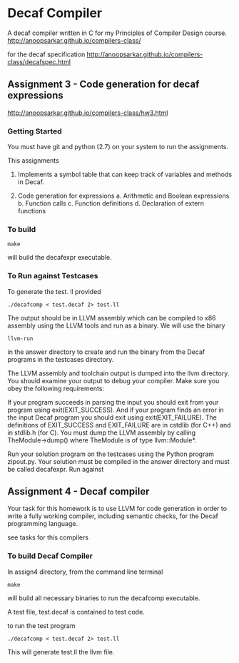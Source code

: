 # Decaf Compiler

A decaf compiler written in C for my Principles of Compiler Design course.
http://anoopsarkar.github.io/compilers-class/

for the decaf specification
http://anoopsarkar.github.io/compilers-class/decafspec.html

## Assignment 3 - Code generation for decaf expressions

http://anoopsarkar.github.io/compilers-class/hw3.html

### Getting Started

You must have git and python (2.7) on your system to run the assignments.

This assignments

1. Implements a symbol table that can keep track of variables and methods in Decaf.

2. Code generation for expressions
   a. Arithmetic and Boolean expressions
   b. Function calls
   c. Function definitions
   d. Declaration of extern functions

### To build

```
make
```

will build the decafexpr executable.

### To Run against Testcases

To generate the test. ll provided

```
./decafcomp < test.decaf 2> test.ll
```

The output should be in LLVM assembly which can be compiled to x86 assembly using the LLVM tools and run as a binary. We will use the binary

```
llvm-run
```

in the answer directory to create and run the binary from the Decaf programs in the testcases directory.

The LLVM assembly and toolchain output is dumped into the llvm directory. You should examine your output to debug your compiler. Make sure you obey the following requirements:

If your program succeeds in parsing the input you should exit from your program using exit(EXIT_SUCCESS). And if your program finds an error in the input Decaf program you should exit using exit(EXIT_FAILURE). The definitions of EXIT_SUCCESS and EXIT_FAILURE are in cstdlib (for C++) and in stdlib.h (for C).
You must dump the LLVM assembly by calling TheModule->dump() where TheModule is of type llvm::Module\*.

Run your solution program on the testcases using the Python program zipout.py. Your solution must be compiled in the answer directory and must be called decafexpr. Run against

## Assignment 4 - Decaf compiler

Your task for this homework is to use LLVM for code generation in order to write a fully working compiler, including semantic checks, for the Decaf programming language.

see tasks for this compilers

### To build Decaf Compiler

In assign4 directory, from the command line terminal

```
make
```

will build all necessary binaries to run the decafcomp executable.

A test file, test.decaf is contained to test code.

to run the test program

```
./decafcomp < test.decaf 2> test.ll
```

This will generate test.ll the llvm file.
